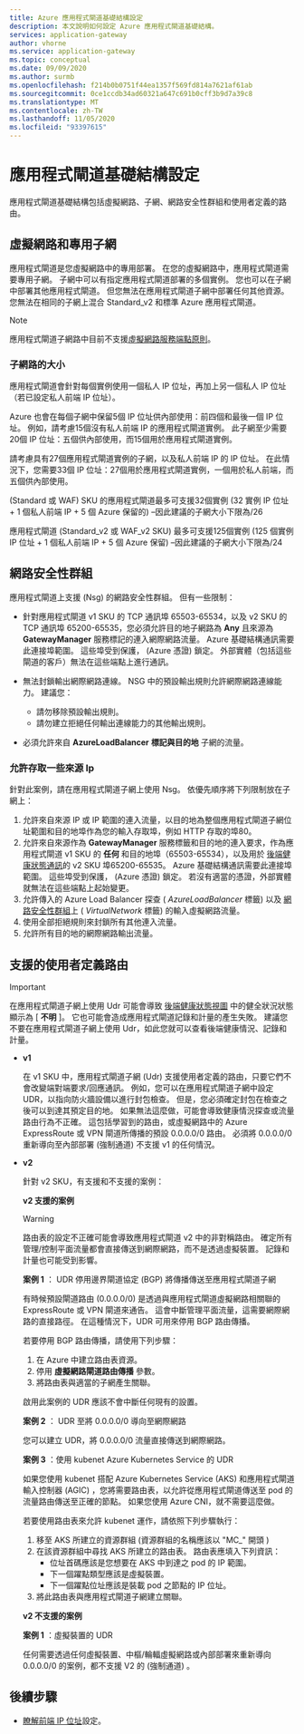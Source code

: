 ```yaml
---
title: Azure 應用程式閘道基礎結構設定
description: 本文說明如何設定 Azure 應用程式閘道基礎結構。
services: application-gateway
author: vhorne
ms.service: application-gateway
ms.topic: conceptual
ms.date: 09/09/2020
ms.author: surmb
ms.openlocfilehash: f214b0b0751f44ea1357f569fd814a7621af61ab
ms.sourcegitcommit: 0ce1ccdb34ad60321a647c691b0cff3b9d7a39c8
ms.translationtype: MT
ms.contentlocale: zh-TW
ms.lasthandoff: 11/05/2020
ms.locfileid: "93397615"
---
```

# <a name="application-gateway-infrastructure-configuration"></a>應用程式閘道基礎結構設定

應用程式閘道基礎結構包括虛擬網路、子網、網路安全性群組和使用者定義的路由。

## <a name="virtual-network-and-dedicated-subnet"></a>虛擬網路和專用子網

應用程式閘道是您虛擬網路中的專用部署。 在您的虛擬網路中，應用程式閘道需要專用子網。 子網中可以有指定應用程式閘道部署的多個實例。 您也可以在子網中部署其他應用程式閘道。 但您無法在應用程式閘道子網中部署任何其他資源。 您無法在相同的子網上混合 Standard_v2 和標準 Azure 應用程式閘道。

> [!NOTE]
> 應用程式閘道子網路中目前不支援[虛擬網路服務端點原則](../virtual-network/virtual-network-service-endpoint-policies-overview.md)。

### <a name="size-of-the-subnet"></a>子網路的大小

應用程式閘道會針對每個實例使用一個私人 IP 位址，再加上另一個私人 IP 位址（若已設定私人前端 IP 位址）。

Azure 也會在每個子網中保留5個 IP 位址供內部使用：前四個和最後一個 IP 位址。 例如，請考慮15個沒有私人前端 IP 的應用程式閘道實例。 此子網至少需要20個 IP 位址：五個供內部使用，而15個用於應用程式閘道實例。

請考慮具有27個應用程式閘道實例的子網，以及私人前端 IP 的 IP 位址。 在此情況下，您需要33個 IP 位址：27個用於應用程式閘道實例，一個用於私人前端，而五個供內部使用。

 (Standard 或 WAF) SKU 的應用程式閘道最多可支援32個實例 (32 實例 IP 位址 + 1 個私人前端 IP + 5 個 Azure 保留的) –因此建議的子網大小下限為/26

應用程式閘道 (Standard_v2 或 WAF_v2 SKU) 最多可支援125個實例 (125 個實例 IP 位址 + 1 個私人前端 IP + 5 個 Azure 保留) –因此建議的子網大小下限為/24

## <a name="network-security-groups"></a>網路安全性群組

應用程式閘道上支援 (Nsg) 的網路安全性群組。 但有一些限制：

- 針對應用程式閘道 v1 SKU 的 TCP 通訊埠 65503-65534，以及 v2 SKU 的 TCP 通訊埠 65200-65535，您必須允許目的地子網路為 **Any** 且來源為 **GatewayManager** 服務標記的連入網際網路流量。 Azure 基礎結構通訊需要此連接埠範圍。 這些埠受到保護， (Azure 憑證) 鎖定。 外部實體（包括這些閘道的客戶）無法在這些端點上進行通訊。

- 無法封鎖輸出網際網路連線。 NSG 中的預設輸出規則允許網際網路連線能力。 建議您：

  - 請勿移除預設輸出規則。
  - 請勿建立拒絕任何輸出連線能力的其他輸出規則。

- 必須允許來自 **AzureLoadBalancer** **標記與目的地** 子網的流量。

### <a name="allow-access-to-a-few-source-ips"></a>允許存取一些來源 Ip

針對此案例，請在應用程式閘道子網上使用 Nsg。 依優先順序將下列限制放在子網上：

1. 允許來自來源 IP 或 IP 範圍的連入流量，以目的地為整個應用程式閘道子網位址範圍和目的地埠作為您的輸入存取埠，例如 HTTP 存取的埠80。
2. 允許來自來源作為 **GatewayManager** 服務標籤和目的地的連入要求，作為應用程式閘道 v1 SKU 的 **任何** 和目的地埠（65503-65534），以及用於 [後端健康狀態通訊](./application-gateway-diagnostics.md)的 v2 SKU 埠65200-65535。 Azure 基礎結構通訊需要此連接埠範圍。 這些埠受到保護， (Azure 憑證) 鎖定。 若沒有適當的憑證，外部實體就無法在這些端點上起始變更。
3. 允許傳入的 Azure Load Balancer 探查 ( *AzureLoadBalancer* 標籤) 以及 [網路安全性群組](../virtual-network/network-security-groups-overview.md)上 ( *VirtualNetwork* 標籤) 的輸入虛擬網路流量。
4. 使用全部拒絕規則來封鎖所有其他連入流量。
5. 允許所有目的地的網際網路輸出流量。

## <a name="supported-user-defined-routes"></a>支援的使用者定義路由 

> [!IMPORTANT]
> 在應用程式閘道子網上使用 Udr 可能會導致 [後端健康狀態視圖](./application-gateway-diagnostics.md#back-end-health) 中的健全狀況狀態顯示為 [ **不明** ]。 它也可能會造成應用程式閘道記錄和計量的產生失敗。 建議您不要在應用程式閘道子網上使用 Udr，如此您就可以查看後端健康情況、記錄和計量。

- **v1**

   在 v1 SKU 中，應用程式閘道子網 (Udr) 支援使用者定義的路由，只要它們不會改變端對端要求/回應通訊。 例如，您可以在應用程式閘道子網中設定 UDR，以指向防火牆設備以進行封包檢查。 但是，您必須確定封包在檢查之後可以到達其預定目的地。 如果無法這麼做，可能會導致健康情況探查或流量路由行為不正確。 這包括學習到的路由，或虛擬網路中的 Azure ExpressRoute 或 VPN 閘道所傳播的預設 0.0.0.0/0 路由。 必須將 0.0.0.0/0 重新導向至內部部署 (強制通道) 不支援 v1 的任何情況。

- **v2**

   針對 v2 SKU，有支援和不支援的案例：

   **v2 支援的案例**
   > [!WARNING]
   > 路由表的設定不正確可能會導致應用程式閘道 v2 中的非對稱路由。 確定所有管理/控制平面流量都會直接傳送到網際網路，而不是透過虛擬裝置。 記錄和計量也可能受到影響。


  **案例 1** ： UDR 停用邊界閘道協定 (BGP) 將傳播傳送至應用程式閘道子網

   有時候預設閘道路由 (0.0.0.0/0) 是透過與應用程式閘道虛擬網路相關聯的 ExpressRoute 或 VPN 閘道來通告。 這會中斷管理平面流量，這需要網際網路的直接路徑。 在這種情況下，UDR 可用來停用 BGP 路由傳播。 

   若要停用 BGP 路由傳播，請使用下列步驟：

   1. 在 Azure 中建立路由表資源。
   2. 停用 **虛擬網路閘道路由傳播** 參數。 
   3. 將路由表與適當的子網產生關聯。 

   啟用此案例的 UDR 應該不會中斷任何現有的設置。

  **案例 2** ： UDR 至將 0.0.0.0/0 導向至網際網路

   您可以建立 UDR，將 0.0.0.0/0 流量直接傳送到網際網路。 

  **案例 3** ：使用 kubenet Azure Kubernetes Service 的 UDR

  如果您使用 kubenet 搭配 Azure Kubernetes Service (AKS) 和應用程式閘道輸入控制器 (AGIC) ，您將需要路由表，以允許從應用程式閘道傳送至 pod 的流量路由傳送至正確的節點。 如果您使用 Azure CNI，就不需要這麼做。 

  若要使用路由表來允許 kubenet 運作，請依照下列步驟執行：

  1. 移至 AKS 所建立的資源群組 (資源群組的名稱應該以 "MC_" 開頭 ) 
  2. 在該資源群組中尋找 AKS 所建立的路由表。 路由表應填入下列資訊：
     - 位址首碼應該是您想要在 AKS 中到達之 pod 的 IP 範圍。 
     - 下一個躍點類型應該是虛擬裝置。 
     - 下一個躍點位址應該是裝載 pod 之節點的 IP 位址。
  3. 將此路由表與應用程式閘道子網建立關聯。 
    
  **v2 不支援的案例**

  **案例 1** ：虛擬裝置的 UDR

  任何需要透過任何虛擬裝置、中樞/輪輻虛擬網路或內部部署來重新導向 0.0.0.0/0 的案例，都不支援 V2 的 (強制通道) 。

## <a name="next-steps"></a>後續步驟

- [瞭解前端 IP 位址](configuration-front-end-ip.md)設定。